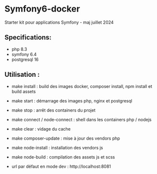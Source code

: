 # Symfony6-docker

Starter kit pour applications Symfony - maj juillet 2024

## Specifications:
- php 8.3
- symfony 6.4
- postgresql 16

## Utilisation :
- make install : build des images docker, composer install, npm install et build assets
- make start : démarrage des images php, nginx et postgresql
- make stop : arrêt des containers du projet
- make connect / node-connect : shell dans les containers php / nodejs
- make clear : vidage du cache
- make composer-update : mise à jour des vendors php
- make node-install : installation des vendors js
- make node-build : compilation des assets js et scss

- url par défaut en mode dev : http://localhost:8081
